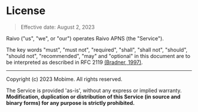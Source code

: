 # License

> Effective date: August 2, 2023

Raivo ("us", "we", or "our") operates Raivo APNS (the "Service").

The key words "must", "must not", "required", "shall", "shall not", "should", "should not", "recommended", "may" and "optional" in this document are to be interpreted as described in RFC 2119 [(Bradner, 1997)](https://www.ietf.org/rfc/rfc2119.txt).

---

Copyright (c) 2023 Mobime. All rights reserved.

The Service is provided 'as-is', without any express or implied warranty. **Modification, duplication or distribution of this Service (in source and binary forms) for any purpose is strictly prohibited.**
